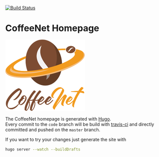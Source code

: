 [![Build Status](https://travis-ci.org/coffeenet/coffeenet.github.io.svg?branch=code)](https://travis-ci.org/coffeenet/coffeenet.github.io)

# CoffeeNet Homepage

![CoffeeNet Logo][img:logo]

The CoffeeNet homepage is generated with [Hugo][url:hugo].  
Every commit to the `code` branch will be build with [travis-ci][url:travis]
and directly committed and pushed on the `master` branch. 

If you want to try your changes just generate the site with

```bash
hugo server --watch --buildDrafts
```

[img:logo]: static/img/logo.png "CoffeeNet Logo"
[url:hugo]: https://gohugo.io/
[url:travis]: https://travis-ci.org/coffeenet/coffeenet.github.io
[url:localhost]: http://localhost:1313